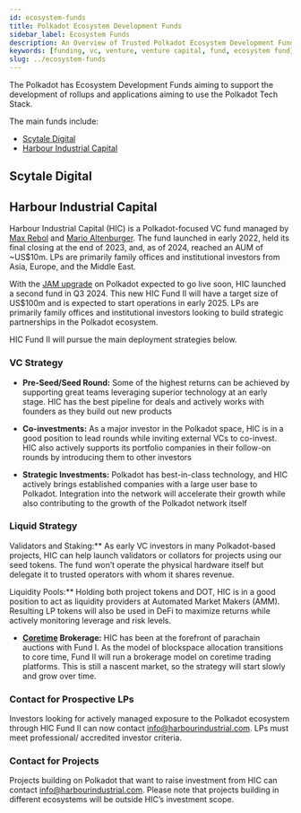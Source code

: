 ```yaml
---
id: ecosystem-funds
title: Polkadot Ecosystem Development Funds
sidebar_label: Ecosystem Funds
description: An Overview of Trusted Polkadot Ecosystem Development Funds.
keywords: [funding, vc, venture, venture capital, fund, ecosystem fund]
slug: ../ecosystem-funds
---
```


The Polkadot has Ecosystem Development Funds aiming to support the development of rollups and
applications aiming to use the Polkadot Tech Stack.

The main funds include:

- [Scytale Digital](https://www.scytale.digital/)
- [Harbour Industrial Capital](https://www.harbourindustrial.com/)

## Scytale Digital

## Harbour Industrial Capital

Harbour Industrial Capital (HIC) is a Polkadot-focused VC fund managed by
[Max Rebol](https://www.linkedin.com/in/maxrebol/) and
[Mario Altenburger](https://www.linkedin.com/in/marioaltenburger/). The fund launched in early 2022,
held its final closing at the end of 2023, and, as of 2024, reached an AUM of ~US$10m. LPs are
primarily family offices and institutional investors from Asia, Europe, and the Middle East.

With the [JAM upgrade](../learn/learn-jam-chain.md) on Polkadot expected to go live soon, HIC
launched a second fund in Q3 2024. This new HIC Fund II will have a target size of US$100m and is
expected to start operations in early 2025. LPs are primarily family offices and institutional
investors looking to build strategic partnerships in the Polkadot ecosystem.

HIC Fund II will pursue the main deployment strategies below.

### VC Strategy

- **Pre-Seed/Seed Round:** Some of the highest returns can be achieved by supporting great teams
  leveraging superior technology at an early stage. HIC has the best pipeline for deals and actively
  works with founders as they build out new products

- **Co-investments:** As a major investor in the Polkadot space, HIC is in a good position to lead
  rounds while inviting external VCs to co-invest. HIC also actively supports its portfolio
  companies in their follow-on rounds by introducing them to other investors

- **Strategic Investments:** Polkadot has best-in-class technology, and HIC actively brings
  established companies with a large user base to Polkadot. Integration into the network will
  accelerate their growth while also contributing to the growth of the Polkadot network itself

### Liquid Strategy

Validators and Staking:\*\* As early VC investors in many Polkadot-based projects, HIC can help
launch validators or collators for projects using our seed tokens. The fund won’t operate the
physical hardware itself but delegate it to trusted operators with whom it shares revenue.

Liquidity Pools:\*\* Holding both project tokens and DOT, HIC is in a good position to act as
liquidity providers at Automated Market Makers (AMM). Resulting LP tokens will also be used in DeFi
to maximize returns while actively monitoring leverage and risk levels.

- **[Coretime](../learn/learn-agile-coretime.md) Brokerage:** HIC has been at the forefront of
  parachain auctions with Fund I. As the model of blockspace allocation transitions to core time,
  Fund II will run a brokerage model on coretime trading platforms. This is still a nascent market,
  so the strategy will start slowly and grow over time.

### Contact for Prospective LPs

Investors looking for actively managed exposure to the Polkadot ecosystem through HIC Fund II can
now contact info@harbourindustrial.com. LPs must meet professional/ accredited investor criteria.

### Contact for Projects

Projects building on Polkadot that want to raise investment from HIC can contact
info@harbourindustrial.com. Please note that projects building in different ecosystems will be
outside HIC’s investment scope.
